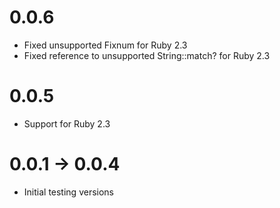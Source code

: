 # 0.0.6

* Fixed unsupported Fixnum for Ruby 2.3
* Fixed reference to unsupported String::match? for Ruby 2.3

# 0.0.5

* Support for Ruby 2.3

# 0.0.1 -> 0.0.4

* Initial testing versions
